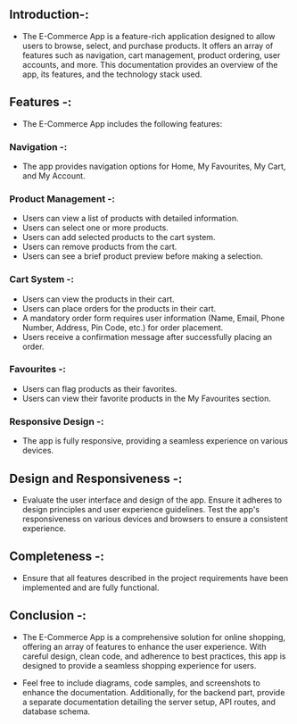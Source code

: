 ## Introduction-: 

- The E-Commerce App is a feature-rich application designed to allow users to browse, select, and purchase products. It offers an array of features such as navigation, cart management, product ordering, user accounts, and more. This documentation provides an overview of the app, its features, and the technology stack used.


## Features -: 

- The E-Commerce App includes the following features:

### Navigation -:
- The app provides navigation options for Home, My Favourites, My Cart, and My Account.

### Product Management -: 
- Users can view a list of products with detailed information.
- Users can select one or more products.
- Users can add selected products to the cart system.
- Users can remove products from the cart.
- Users can see a brief product preview before making a selection.

### Cart System -: 
- Users can view the products in their cart.
- Users can place orders for the products in their cart.
- A mandatory order form requires user information (Name, Email, Phone Number, Address, Pin Code, etc.) for order placement.
- Users receive a confirmation message after successfully placing an order.

### Favourites -: 
- Users can flag products as their favorites.
- Users can view their favorite products in the My Favourites section.

### Responsive Design -: 
- The app is fully responsive, providing a seamless experience on various devices.


## Design and Responsiveness -: 
- Evaluate the user interface and design of the app. Ensure it adheres to design principles and user experience guidelines. Test the app's responsiveness on various devices and browsers to ensure a consistent experience.

## Completeness -: 
- Ensure that all features described in the project requirements have been implemented and are fully functional.

## Conclusion -: 
- The E-Commerce App is a comprehensive solution for online shopping, offering an array of features to enhance the user experience. With careful design, clean code, and adherence to best practices, this app is designed to provide a seamless shopping experience for users.

- Feel free to include diagrams, code samples, and screenshots to enhance the documentation. Additionally, for the backend part, provide a separate documentation detailing the server setup, API routes, and database schema.